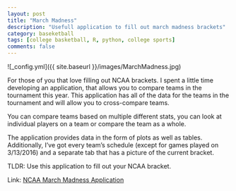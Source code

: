 ```yaml
---
layout: post
title: "March Madness"
description: "Usefull application to fill out march madness brackets"
category: baseketball
tags: [college basketball, R, python, college sports]
comments: false
---
```


![_config.yml]({{ site.baseurl }}/images/MarchMadness.jpg)

For those of you that love filling out NCAA brackets. I spent a little time developing an application, that allows you to compare teams in the tournament this year. This application has all of the data for the teams in the tournament and will allow you to cross-compare teams. 

You can compare teams based on multiple different stats, you can look at individual players on a team or compare the team as a whole. 

The application provides data in the form of plots as well as tables. Additionally, I’ve got every team’s schedule (except for games played on 3/13/2016) and a separate tab that has a picture of the current bracket. 

TLDR: Use this application to fill out your NCAA bracket. 

Link: [NCAA March Madness Application](https://meysubb.shinyapps.io/NCAAB/)

